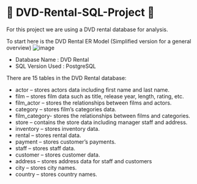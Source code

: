 # 🎥 DVD-Rental-SQL-Project 🎥
For this project we are using a DVD rental database for analysis. 

To start here is the DVD Rental ER Model (Simplified version for a general overview)
![image](https://github.com/NoobNaijaCodah95/DVD-Rental-SQL-Project/assets/137308988/6876eb6b-8330-469d-93f2-f94dd4703703)

- Database Name : DVD Rental
- SQL Version Used : PostgreSQL

There are 15 tables in the DVD Rental database:

- actor – stores actors data including first name and last name.
- film – stores film data such as title, release year, length, rating, etc.
- film_actor – stores the relationships between films and actors.
- category – stores film’s categories data.
- film_category- stores the relationships between films and categories.
- store – contains the store data including manager staff and address.
- inventory – stores inventory data.
- rental – stores rental data.
- payment – stores customer’s payments.
- staff – stores staff data.
- customer – stores customer data.
- address – stores address data for staff and customers
- city – stores city names.
- country – stores country names.


